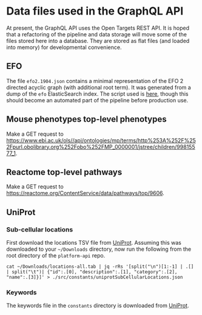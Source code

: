 # Data files used in the GraphQL API

At present, the GraphQL API uses the Open Targets REST API. It is hoped that a refactoring of the pipeline and data storage will move some of the files stored here into a database. They are stored as flat files (and loaded into memory) for developmental convenience.

## EFO

The file `efo2.1904.json` contains a minimal representation of the EFO 2 directed acyclic graph (with additional root term). It was generated from a dump of the `efo` ElasticSearch index. The script used is [here](https://github.com/peatroot/efo-vis/blob/master/efo_parser.py), though this should become an automated part of the pipeline before production use.

## Mouse phenotypes top-level phenotypes

Make a GET request to https://www.ebi.ac.uk/ols//api/ontologies/mp/terms/http%253A%252F%252Fpurl.obolibrary.org%252Fobo%252FMP_0000001/jstree/children/99815577_1.

## Reactome top-level pathways

Make a GET request to https://reactome.org/ContentService/data/pathways/top/9606.

## UniProt

### Sub-cellular locations

First download the locations TSV file from [UniProt](https://www.uniprot.org/locations/). Assuming this was downloaded to your `~/Downloads` directory, now run the following from the root directory of the `platform-api` repo.

```
cat ~/Downloads/locations-all.tab | jq -rRs '[split("\n")[1:-1] | .[] | split("\t")| {"id":.[0], "description":.[1], "category":.[2], "name":.[3]}]' > ./src/constants/uniprotSubCellularLocations.json
```

### Keywords

The keywords file in the `constants` directory is downloaded from [UniProt](https://www.uniprot.org/docs/keywlist.txt).
